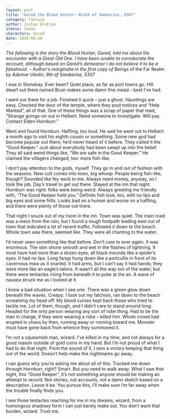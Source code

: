 ```yaml
---
layout: post
title: "Gared the Blood Hunter: Ninth of Smokerise, 5307"
category: fantasy
author: Joshua Bratton
status: Canon
characters: Gared
date: 2018-08-28
---
```

*The following is the story the Blood Hunter, Gared, told me about his encounter with a Great Old One. I have been unable to corroborate the account, although based on Gared’s demeanor I do not believe it to be a falsehood. –  Author’s marginalia in the first copy of* Beings of the Far Realm *by Ademar Uledin; 9th of Smokerise, 5307*

I was in Stonebay. Ever been? Quiet place, as far as port towns go. Hill dwarf out there named Bruin makes some damn fine mead – best I’ve had. 

I went out there for a job. Finished it quick – just a ghost. Hauntings are easy. Checked the door of the temple, where they post notices and “Help Wanted”, all of that. One of these things was a scrap of paper that read, “Strange goings-on out in Helbert. Need someone to investigate. Will pay. Contact Elden Hornburr.”

Went and found Hornburr. Halfling, too loud. He said he went out to Helbert a month ago to visit his eighth cousin or something. Some new god had become popular out there; he’d never heard of it before. They called it the  “Good Keeper.” Just about everybody had been swept up into the belief.  They all said weird things like, “We are safe in the Good Keeper.” He claimed the villagers changed, too: more fish-like. 

I don’t pay attention to the gods, myself. They go in and out of fashion with the seasons. New cult comes into town, big whoop. People being fish-like, though? Sounded like fey work to me. Always need money, anyway, so I took the job. Day’s travel to get out there. Stayed at the inn that night. Hornburr was right: folks were being weird. Always greeting me friendly with, “The Good Keeper hold you.” Definite fish look, too, with no lips and big eyes and some frills. Looks bad on a human and worse on a halfling, and there were plenty of those out there. 

That night I snuck out of my room in the inn. Town was quiet. The main road was a mess from the rain, but I found a rough footpath leading east out of town that indicated a lot of recent traffic. Followed it down to the beach. Whole town was there, seemed like. They were all chanting to the water. 

I’d never seen something like that before. Don’t care to ever again. It was enormous. The skin shone smooth and wet in the flashes of lightning. It must have had more than a dozen eyes, all black mounds like a spider’s eyes. It had no lips. Long fangs hung down like a portcullis in front of its cavernous maw as it snarled. It had arms, but I can’t say it had hands; they were more like an eagle’s talons. It wasn’t all the way out of the water, but there were tentacles rising from beneath it to poke at the air. A wave of nausea struck me as I looked at it.

I know a bad situation when I see one. There was a green glow down beneath the waves. Creepy. I took out my falchion, ran down to the beach screaming my head off. My blood curses kept back those who tried to tackle me. Lot of them, though, and I didn’t care to stand around long. Headed for the only person wearing any sort of robe thing. Had to be the man in charge, if they were wearing a robe – killed him. Whole crowd had erupted in chaos by then, running away or running toward me. Monster must have gone back from whence they summoned it.

I’m not a squeamish man, wizard. I’ve killed in my time, and not always for a good reason outside of gold coins in my hand. But I’m not proud of what I had to do that night. From the sound of it, I won a victory keeping that thing out of the world. Doesn’t help make the nightmares go away. 

I can guess why you’re asking me about all of this. Tracked me down through Hornburr, right? Smart. But you need to walk away. What I saw that night, this “Good Keeper”, it’s not something anyone should be making an attempt to record. Not stories, not accounts, not a damn sketch based on a description. Leave it be. You pursue this, I’ll make sure I’m far away when the trouble finally finds you.

I see those tentacles reaching for me in my dreams, wizard, from a humongous shadowy form I can just barely make out. You don’t want that burden, wizard. Trust me.
